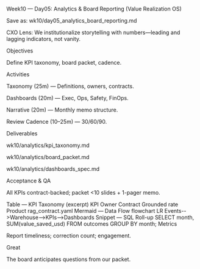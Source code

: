 Week10 — Day05: Analytics & Board Reporting (Value Realization OS)

Save as: wk10/day05_analytics_board_reporting.md

CXO Lens: We institutionalize storytelling with numbers—leading and lagging indicators, not vanity.

Objectives

Define KPI taxonomy, board packet, cadence.

Activities

Taxonomy (25m) — Definitions, owners, contracts.

Dashboards (20m) — Exec, Ops, Safety, FinOps.

Narrative (20m) — Monthly memo structure.

Review Cadence (10–25m) — 30/60/90.

Deliverables

wk10/analytics/kpi_taxonomy.md

wk10/analytics/board_packet.md

wk10/analytics/dashboards_spec.md

Acceptance & QA

All KPIs contract-backed; packet <10 slides + 1-pager memo.

Table — KPI Taxonomy (excerpt)
KPI	Owner	Contract
Grounded rate	Product	rag_contract.yaml
Mermaid — Data Flow
flowchart LR
  Events-->Warehouse-->KPIs-->Dashboards
Snippet — SQL Roll-up
SELECT month, SUM(value_saved_usd) FROM outcomes GROUP BY month;
Metrics

Report timeliness; correction count; engagement.

Great

The board anticipates questions from our packet.
